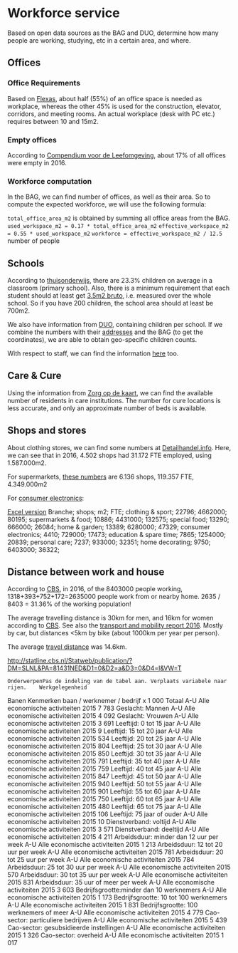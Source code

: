# Workforce service

Based on open data sources as the BAG and DUO, determine how many people are working, studying, etc in a certain area, and where.

## Offices

### Office Requirements
Based on [Flexas](https://www.flexas.nl/blog/hoeveel-m2-kantoorruimte-heb-je-nodig), about half (55%) of an office space is needed as workplace, whereas the other 45% is used for the construction, elevator, corridors, and meeting rooms. An actual workplace (desk with PC etc.) requires between 10 and 15m2.

### Empty offices
According to [Compendium voor de Leefomgeving](http://www.clo.nl/indicatoren/nl2152-leegstand-kantoren), about 17% of all offices were empty in 2016.

### Workforce computation
In the BAG, we can find number of offices, as well as their area. So to compute the expected workforce, we will use the following formula:

`total_office_area_m2` is obtained by summing all office areas from the BAG.
`used_workspace_m2 = 0.17 * total_office_area_m2`
`effective_workspace_m2 = 0.55 * used_workspace_m2`
`workforce = effective_workspace_m2 / 12.5` number of people

## Schools

According to [thuisonderwijs](http://www.thuisinonderwijs.nl/hoe-groot-mag-een-groep-zijn-op-de-basisschool/), there are 23.3% children on average in a classroom (primary school). Also, there is a minimum requirement that each student should at least get [3.5m2 bruto](https://www.rijksoverheid.nl/onderwerpen/basisonderwijs/vraag-en-antwoord/zijn-er-minimale-ruimtenormen-per-leerling-in-het-onderwijs), i.e. measured over the whole school. So if you have 200 children, the school area should at least be 700m2.

We also have information from [DUO](https://duo.nl/open_onderwijsdata/databestanden/po/leerlingen-po/po-totaal/bo-gewicht-leeftijd.jsp), containing children per school. If we combine the numbers with their [addresses](https://duo.nl/open_onderwijsdata/databestanden/po/adressen/adressen-po-4.jsp) and the BAG (to get the coordinates), we are able to obtain geo-specific children counts.

With respect to staff, we can find the information [here](https://duo.nl/open_onderwijsdata/databestanden/po/onderwijspersoneel) too.

## Care & Cure

Using the information from [Zorg op de kaart](zorgopdekaart.nl), we can find the available number of residents in care institutions. The number for cure locations is less accurate, and only an approximate number of beds is available.

## Shops and stores

About clothing stores, we can find some numbers at [Detailhandel.info](http://detailhandel.info/index.cfm/branches/kleding-sport/modewinkels/dames-en-herenmode). Here, we can see that in 2016, 4.502 shops had 31.172 FTE employed, using 1.587.000m2.

For supermarkets, [these numbers](http://detailhandel.info/index.cfm/branches/levensmiddelenzaken/supermarkten/) are 6.136 shops, 119.357 FTE, 4.349.000m2

For [consumer electronics](http://detailhandel.info/index.cfm/branches/consumentenelectronica/):

[Excel version](file://../docs/DetailhanderInfo.xslx)
Branche;                    shops;    m2;           FTE;
clothing & sport;           22796;   4662000;    80195;
supermarkets & food;        10886;   4431000;    132575;
special food;               13290;   666000;      26084;
home & garden;              13389;   6280000;    47329;
consumer electronics;       4410;    729000;      17473;
education & spare time;     7865;    1254000;    20839;
personal care;              7237;    933000;      32351;
home decorating;            9750;    6403000;    36322;

## Distance between work and house
According to [CBS](http://statline.cbs.nl/Statweb/publication/?DM=SLNL&PA=82918ned&D1=0&D2=0&D3=a&D4=0-1,4&D5=0&D6=a&VW=T), in 2016, of the 8403000 people working, 1318+393+752+172=2635000 people work from or nearby home. 2635 / 8403 = 31.36% of the working population!

The average travelling distance is 30km for men, and 16km for women according to [CBS](https://www.cbs.nl/nl-nl/nieuws/2016/25/hoogopgeleide-man-maakt-de-meeste-woon-werkkilometers). See also the [transport and mobility report 2016](https://www.cbs.nl/nl-nl/publicatie/2016/25/transport-en-mobiliteit-2016).
Mostly by car, but distances <5km by bike (about 1000km per year per person).

The average [travel distance](http://statline.cbs.nl/Statweb/publication/?DM=SLNL&PA=81251ned&D1=a&D2=0&D3=0&D4=l&HDR=G2,T&STB=G1,G3&VW=T) was 14.6km.

http://statline.cbs.nl/Statweb/publication/?DM=SLNL&PA=81431NED&D1=0&D2=a&D3=0&D4=l&VW=T

	OnderwerpenPas de indeling van de tabel aan. Verplaats variabele naar rijen.	Werkgelegenheid
Banen
Kenmerken baan / werknemer / bedrijf	x 1 000
Totaal	A-U Alle economische activiteiten	2015	7 783
Geslacht: Mannen	A-U Alle economische activiteiten	2015	4 092
Geslacht: Vrouwen	A-U Alle economische activiteiten	2015	3 691
Leeftijd: 0 tot 15 jaar	A-U Alle economische activiteiten	2015	9
Leeftijd: 15 tot 20 jaar	A-U Alle economische activiteiten	2015	534
Leeftijd: 20 tot 25 jaar	A-U Alle economische activiteiten	2015	804
Leeftijd: 25 tot 30 jaar	A-U Alle economische activiteiten	2015	850
Leeftijd: 30 tot 35 jaar	A-U Alle economische activiteiten	2015	791
Leeftijd: 35 tot 40 jaar	A-U Alle economische activiteiten	2015	759
Leeftijd: 40 tot 45 jaar	A-U Alle economische activiteiten	2015	847
Leeftijd: 45 tot 50 jaar	A-U Alle economische activiteiten	2015	940
Leeftijd: 50 tot 55 jaar	A-U Alle economische activiteiten	2015	901
Leeftijd: 55 tot 60 jaar	A-U Alle economische activiteiten	2015	750
Leeftijd: 60 tot 65 jaar	A-U Alle economische activiteiten	2015	480
Leeftijd: 65 tot 75 jaar	A-U Alle economische activiteiten	2015	106
Leeftijd: 75 jaar of ouder	A-U Alle economische activiteiten	2015	10
Dienstverband: voltijd	A-U Alle economische activiteiten	2015	3 571
Dienstverband: deeltijd	A-U Alle economische activiteiten	2015	4 211
Arbeidsduur: minder dan 12 uur per week	A-U Alle economische activiteiten	2015	1 213
Arbeidsduur: 12 tot 20 uur per week	A-U Alle economische activiteiten	2015	781
Arbeidsduur: 20 tot 25 uur per week	A-U Alle economische activiteiten	2015	784
Arbeidsduur: 25 tot 30 uur per week	A-U Alle economische activiteiten	2015	570
Arbeidsduur: 30 tot 35 uur per week	A-U Alle economische activiteiten	2015	831
Arbeidsduur: 35 uur of meer per week	A-U Alle economische activiteiten	2015	3 603
Bedrijfsgrootte:minder dan 10 werknemers	A-U Alle economische activiteiten	2015	1 173
Bedrijfsgrootte: 10 tot 100 werknemers	A-U Alle economische activiteiten	2015	1 831
Bedrijfsgrootte: 100 werknemers of meer	A-U Alle economische activiteiten	2015	4 779
Cao-sector: particuliere bedrijven	A-U Alle economische activiteiten	2015	5 439
Cao-sector: gesubsidieerde instellingen	A-U Alle economische activiteiten	2015	1 326
Cao-sector: overheid	A-U Alle economische activiteiten	2015	1 017
